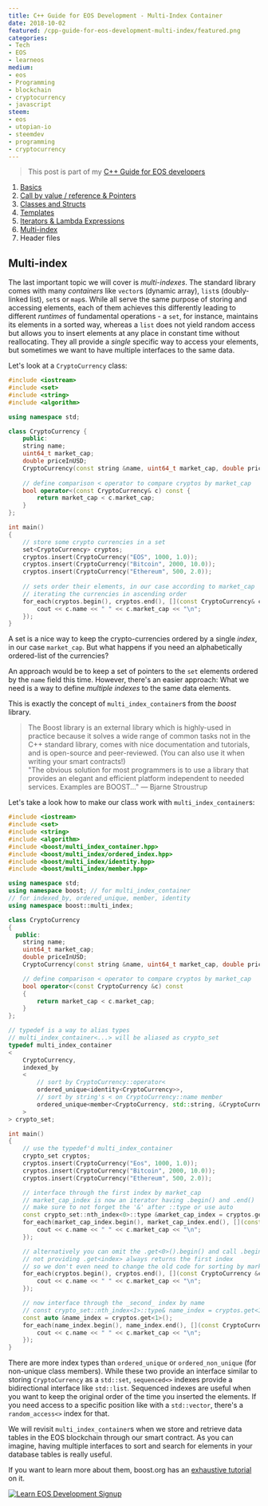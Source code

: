 ```yaml
---
title: C++ Guide for EOS Development - Multi-Index Container
date: 2018-10-02
featured: /cpp-guide-for-eos-development-multi-index/featured.png
categories:
- Tech
- EOS
- learneos
medium:
- eos
- Programming
- blockchain
- cryptocurrency
- javascript
steem:
- eos
- utopian-io
- steemdev
- programming
- cryptocurrency
---
```


> This post is part of my [C++ Guide for EOS developers](/categories/learneos)

1. [Basics](/cpp-guide-for-eos-development-basics/)
1. [Call by value / reference & Pointers](/cpp-guide-for-eos-development-call-by-value-reference/)
1. [Classes and Structs](/cpp-guide-for-eos-development-classes-and-structs/)
1. [Templates](/cpp-guide-for-eos-development-templates)
1. [Iterators & Lambda Expressions](/cpp-guide-for-eos-development-iterators-lambda-expressions)
1. [Multi-index](/cpp-guide-for-eos-development-multi-index)
1. Header files

## Multi-index

The last important topic we will cover is *multi-indexes*.
The standard library comes with many _containers_ like `vector`s (dynamic array), `list`s (doubly-linked list), `set`s or `map`s.
While all serve the same purpose of storing and accessing elements, each of them achieves this differently leading to different _runtimes_ of fundamental operations - a `set`, for instance, maintains its elements in a sorted way, whereas a `list` does not yield random access but allows you to insert elements at any place in constant time without reallocating.
They all provide a _single_ specific way to access your elements, but sometimes we want to have multiple interfaces to the same data.

Let's look at a `CryptoCurrency` class:

```cpp
#include <iostream>
#include <set>
#include <string>
#include <algorithm>

using namespace std;

class CryptoCurrency {
    public:
    string name;
    uint64_t market_cap;
    double priceInUSD;
    CryptoCurrency(const string &name, uint64_t market_cap, double priceInUSD) : name(name), market_cap(market_cap), priceInUSD(priceInUSD) {}
    
    // define comparison < operator to compare cryptos by market_cap 
    bool operator<(const CryptoCurrency& c) const {
        return market_cap < c.market_cap;
    }
};

int main()
{
    // store some crypto currencies in a set
    set<CryptoCurrency> cryptos;
    cryptos.insert(CryptoCurrency("EOS", 1000, 1.0));
    cryptos.insert(CryptoCurrency("Bitcoin", 2000, 10.0));
    cryptos.insert(CryptoCurrency("Ethereum", 500, 2.0));
    
    // sets order their elements, in our case according to market_cap
    // iterating the currencies in ascending order
    for_each(cryptos.begin(), cryptos.end(), [](const CryptoCurrency& c) {
        cout << c.name << " " << c.market_cap << "\n";
    });
}
```

A set is a nice way to keep the crypto-currencies ordered by a single _index_, in our case `market_cap`.
But what happens if you need an alphabetically ordered-list of the currencies?

An approach would be to keep a set of pointers to the `set` elements ordered by the `name` field this time.
However, there's an easier approach: What we need is a way to define _multiple indexes_ to the same data elements.

This is exactly the concept of `multi_index_container`s from the _boost_ library.

> The Boost library is an external library which is highly-used in practice because it solves a wide range of common tasks not in the C++ standard library, comes with nice documentation and tutorials, and is open-source and peer-reviewed. (You can also use it when writing your smart contracts!)  
    "The obvious solution for most programmers is to use a library that provides an elegant and efficient platform independent to needed services. Examples are BOOST..." — Bjarne Stroustrup

Let's take a look how to make our class work with `multi_index_container`s:

```cpp
#include <iostream>
#include <set>
#include <string>
#include <algorithm>
#include <boost/multi_index_container.hpp>
#include <boost/multi_index/ordered_index.hpp>
#include <boost/multi_index/identity.hpp>
#include <boost/multi_index/member.hpp>

using namespace std;
using namespace boost; // for multi_index_container
// for indexed_by, ordered_unique, member, identity
using namespace boost::multi_index;

class CryptoCurrency
{
  public:
    string name;
    uint64_t market_cap;
    double priceInUSD;
    CryptoCurrency(const string &name, uint64_t market_cap, double priceInUSD) : name(name), market_cap(market_cap), priceInUSD(priceInUSD) {}

    // define comparison < operator to compare cryptos by market_cap
    bool operator<(const CryptoCurrency &c) const
    {
        return market_cap < c.market_cap;
    }
};

// typedef is a way to alias types
// multi_index_container<...> will be aliased as crypto_set
typedef multi_index_container
<
    CryptoCurrency,
    indexed_by
    <
        // sort by CryptoCurrency::operator<
        ordered_unique<identity<CryptoCurrency>>,
        // sort by string's < on CryptoCurrency::name member
        ordered_unique<member<CryptoCurrency, std::string, &CryptoCurrency::name>>
    >
> crypto_set;

int main()
{
    // use the typedef'd multi_index_container
    crypto_set cryptos;
    cryptos.insert(CryptoCurrency("Eos", 1000, 1.0));
    cryptos.insert(CryptoCurrency("Bitcoin", 2000, 10.0));
    cryptos.insert(CryptoCurrency("Ethereum", 500, 2.0));

    // interface through the first index by market_cap
    // market_cap_index is now an iterator having .begin() and .end()
    // make sure to not forget the '&' after ::type or use auto
    const crypto_set::nth_index<0>::type &market_cap_index = cryptos.get<0>();
    for_each(market_cap_index.begin(), market_cap_index.end(), [](const CryptoCurrency &c) {
        cout << c.name << " " << c.market_cap << "\n";
    });

    // alternatively you can omit the .get<0>().begin() and call .begin() directly
    // not providing .get<index> always returns the first index
    // so we don't even need to change the old code for sorting by market_cap!
    for_each(cryptos.begin(), cryptos.end(), [](const CryptoCurrency &c) {
        cout << c.name << " " << c.market_cap << "\n";
    });

    // now interface through the _second_ index by name
    // const crypto_set::nth_index<1>::type& name_index = cryptos.get<1>();
    const auto &name_index = cryptos.get<1>();
    for_each(name_index.begin(), name_index.end(), [](const CryptoCurrency &c) {
        cout << c.name << " " << c.market_cap << "\n";
    });
}

```

There are more index types than `ordered_unique` or `ordered_non_unique` (for non-unique class members).
While these two provide an interface similar to storing `CryptoCurrency` as a `std::set`, `sequenced<>` indexes provide a bidirectional interface like `std::list`.
Sequenced indexes are useful when you want to keep the original order of the time you inserted the elements.
If you need access to a specific position like with a `std::vector`, there's a `random_access<>` index for that.

We will revisit `multi_index_container`s when we store and retrieve data tables in the EOS blockchain through our smart contract.
As you can imagine, having multiple interfaces to sort and search for elements in your database tables is really useful.

If you want to learn more about them, boost.org has an [exhaustive tutorial](https://www.boost.org/doc/libs/1_41_0/libs/multi_index/doc/tutorial/index.html) on it.


[![Learn EOS Development Signup](https://cmichel.io/images/learneos_subscribe.png)](https://learneos.one#modal)
